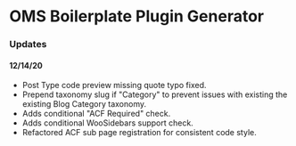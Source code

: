 # OMS Boilerplate Plugin Generator

### Updates
#### 12/14/20
- Post Type code preview missing quote typo fixed.
- Prepend taxonomy slug if "Category" to prevent issues with existing the existing Blog Category taxonomy.
- Adds conditional "ACF Required" check.
- Adds conditional WooSidebars support check.
- Refactored ACF sub page registration for consistent code style.
